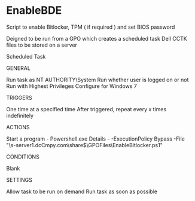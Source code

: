 # EnableBDE
Script to enable Bitlocker, TPM ( if required ) and set BIOS password

Deigned to be run from a GPO which creates a scheduled task
Dell CCTK files to be stored on a server



Scheduled Task

GENERAL

Run task as NT AUTHORITY\System
Run whether user is logged on or not
Run with Highest Privileges 
Configure for Windows 7

TRIGGERS

One time at a specified time
After triggered, repeat every x times indefinitely 

ACTIONS

Start a program - Powershell.exe
Details - -ExecutionPolicy Bypass -File "\\s-server1.dcCmpy.com\share$\GPOFiles\EnableBitlocker.ps1"

CONDITIONS

Blank

SETTINGS

Allow task to be run on demand
Run task as soon as possible



